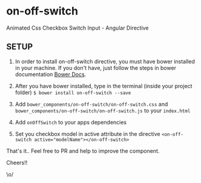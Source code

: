 # on-off-switch
Animated Css Checkbox Switch Input - Angular Directive

## SETUP
1. In order to install on-off-switch directive, you must have bower installed in your machine. If you don't have, just follow the steps in bower documentation
[Bower Docs](https://bower.io/#install-bower).

2. After you have bower installed, type in the terminal (inside your project folder) `$ bower install on-off-switch --save`

3. Add `bower_components/on-off-switch/on-off-switch.css` and `bower_components/on-off-switch/on-off-switch.js` to your `index.html`

4. Add `onOffSwitch` to your apps dependencies

5. Set you checkbox model in active attribute in the directive `<on-off-switch active="modelName"></on-off-switch>`

That's it.. Feel free to PR and help to improve the component.

Cheers!!

\o/
